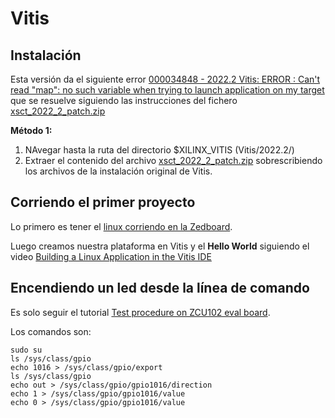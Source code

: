 # Vitis

## Instalación
Esta versión da el siguiente error [000034848 - 2022.2 Vitis: ERROR : Can't read "map": no such variable when trying to launch application on my target
](https://support.xilinx.com/s/article/000034848?language=en_US) que se resuelve siguiendo las instrucciones del fichero [xsct_2022_2_patch.zip](xsct_2022_2_patch.zip)

**Método 1:**
1. NAvegar hasta la ruta del directorio $XILINX_VITIS (Vitis/2022.2/)
2. Extraer el contenido del archivo [xsct_2022_2_patch.zip](xsct_2022_2_patch.zip) sobrescribiendo los archivos de la instalación original de Vitis.

## Corriendo el primer proyecto

Lo primero es tener el [linux corriendo en la Zedboard](../Petalinux/README.md#corriendo-el-linux-en-la-placa).

Luego creamos nuestra plataforma en Vitis y el **Hello World** siguiendo el video 
[Building a Linux Application in the Vitis IDE](https://www.xilinx.com/video/software/building-linux-application-vitis.html)

## Encendiendo un led desde la línea de comando

Es solo seguir el tutorial [Test procedure on ZCU102 eval board](https://xilinx-wiki.atlassian.net/wiki/spaces/A/pages/18841846/AXI+GPIO).

Los comandos son:

```
sudo su
ls /sys/class/gpio
echo 1016 > /sys/class/gpio/export
ls /sys/class/gpio
echo out > /sys/class/gpio/gpio1016/direction
echo 1 > /sys/class/gpio/gpio1016/value
echo 0 > /sys/class/gpio/gpio1016/value
```